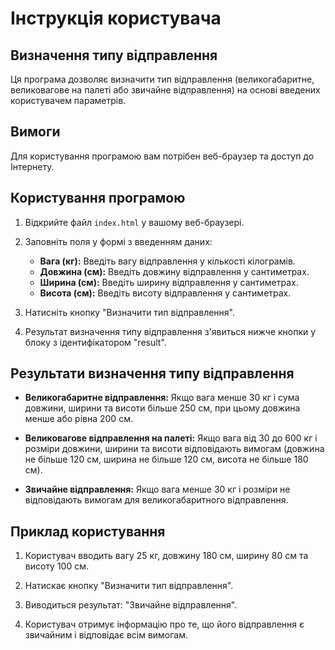 # Інструкція користувача

## Визначення типу відправлення

Ця програма дозволяє визначити тип відправлення (великогабаритне, великовагове на палеті або звичайне відправлення) на основі введених користувачем параметрів.

## Вимоги

Для користування програмою вам потрібен веб-браузер та доступ до Інтернету.

## Користування програмою

1. Відкрийте файл `index.html` у вашому веб-браузері.

2. Заповніть поля у формі з введенням даних:
   - **Вага (кг):** Введіть вагу відправлення у кількості кілограмів.
   - **Довжина (см):** Введіть довжину відправлення у сантиметрах.
   - **Ширина (см):** Введіть ширину відправлення у сантиметрах.
   - **Висота (см):** Введіть висоту відправлення у сантиметрах.

3. Натисніть кнопку "Визначити тип відправлення".

4. Результат визначення типу відправлення з'явиться нижче кнопки у блоку з ідентифікатором "result".

## Результати визначення типу відправлення

- **Великогабаритне відправлення:** Якщо вага менше 30 кг і сума довжини, ширини та висоти більше 250 см, при цьому довжина менше або рівна 200 см.

- **Великовагове відправлення на палеті:** Якщо вага від 30 до 600 кг і розміри довжини, ширини та висоти відповідають вимогам (довжина не більше 120 см, ширина не більше 120 см, висота не більше 180 см).

- **Звичайне відправлення:** Якщо вага менше 30 кг і розміри не відповідають вимогам для великогабаритного відправлення.

## Приклад користування

1. Користувач вводить вагу 25 кг, довжину 180 см, ширину 80 см та висоту 100 см.

2. Натискає кнопку "Визначити тип відправлення".

3. Виводиться результат: "Звичайне відправлення".

4. Користувач отримує інформацію про те, що його відправлення є звичайним і відповідає всім вимогам.
